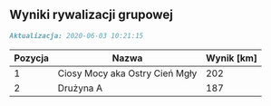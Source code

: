## Wyniki rywalizacji grupowej

```markdown
Aktualizacja: 2020-06-03 10:21:15
```

Pozycja | Nazwa | Wynik [km] |
------------ | -------------  | -------------
 1 |Ciosy Mocy aka Ostry Cień Mgły | 202 
 2 |Drużyna A | 187